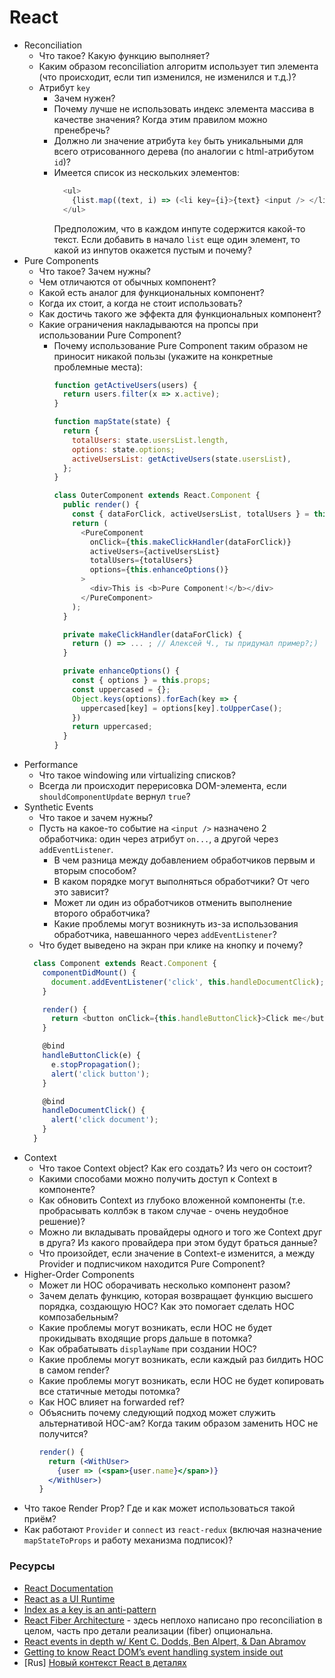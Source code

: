 # React

* Reconciliation
  * Что такое? Какую функцию выполняет?
  * Каким образом reconciliation алгоритм использует тип элемента (что происходит, если тип изменился, не изменился и т.д.)?
  * Атрибут `key`
    * Зачем нужен?
    * Почему лучше не использовать индекс элемента массива в качестве значения? Когда этим правилом можно пренебречь?
    * Должно ли значение атрибута `key` быть уникальными для всего отрисованного дерева (по аналогии с html-атрибутом `id`)?
    * Имеется список из нескольких элементов:
      ```javascript
        <ul>
          {list.map((text, i) => (<li key={i}>{text} <input /> </li>))}
        </ul>
      ```
      Предположим, что в каждом инпуте содержится какой-то текст. Если добавить в начало `list` еще один элемент, то какой из инпутов окажется пустым и почему?
* Pure Components
  * Что такое? Зачем нужны?
  * Чем отличаются от обычных компонент?
  * Какой есть аналог для функциональных компонент?
  * Когда их стоит, а когда не стоит использовать?
  * Как достичь такого же эффекта для функциональных компонент?
  * Какие ограничения накладываются на пропсы при использовании Pure Component?
    * Почему использование Pure Component таким образом не приносит никакой пользы (укажите на конкретные проблемные места):
      ```javascript
      function getActiveUsers(users) {
        return users.filter(x => x.active);
      }

      function mapState(state) {
        return {
          totalUsers: state.usersList.length,
          options: state.options;
          activeUsersList: getActiveUsers(state.usersList),
        };
      }

      class OuterComponent extends React.Component {
        public render() {
          const { dataForClick, activeUsersList, totalUsers } = this.props;
          return (
            <PureComponent
              onClick={this.makeClickHandler(dataForClick)}
              activeUsers={activeUsersList}
              totalUsers={totalUsers}
              options={this.enhanceOptions()}
            >
              <div>This is <b>Pure Component!</b></div>
            </PureComponent>
          );
        }

        private makeClickHandler(dataForClick) {
          return () => ... ; // Алексей Ч., ты придумал пример?;)
        }

        private enhanceOptions() {
          const { options } = this.props;
          const uppercased = {};
          Object.keys(options).forEach(key => {
            uppercased[key] = options[key].toUpperCase();
          })
          return uppercased;
        }
      }
      ```
* Performance
  * Что такое windowing или virtualizing списков?
  * Всегда ли происходит перерисовка DOM-элемента, если `shouldComponentUpdate` вернул `true`?
* Synthetic Events
  * Что такое и зачем нужны?
  * Пусть на какое-то событие на `<input />` назначено 2 обработчика: один через атрибут `on...`, а другой через `addEventListener`.
    * В чем разница между добавлением обработчиков первым и вторым способом?
    * В каком порядке могут выполняться обработчики? От чего это зависит?
    * Может ли один из обработчиков отменить выполнение второго обработчика?
    * Какие проблемы могут возникнуть из-за использования обработчика, навешанного через `addEventListener`?
  * Что будет выведено на экран при клике на кнопку и почему?
  ```javascript
    class Component extends React.Component {
      componentDidMount() {
        document.addEventListener('click', this.handleDocumentClick);
      }

      render() {
        return <button onClick={this.handleButtonClick}>Click me</button>;
      }

      @bind
      handleButtonClick(e) {
        e.stopPropagation();
        alert('click button');
      }

      @bind
      handleDocumentClick() {
        alert('click document');
      }
    }
  ```
* Context
  * Что такое Context object? Как его создать? Из чего он состоит?
  * Какими способами можно получить доступ к Context в компоненте?
  * Как обновить Context из глубоко вложенной компоненты (т.е. пробрасывать коллбэк в таком случае - очень неудобное решение)?
  * Можно ли вкладывать провайдеры одного и того же Context друг в друга? Из какого провайдера при этом будут браться данные?
  * Что произойдет, если значение в Context-е изменится, а между Provider и подписчиком находится Pure Component?
* Higher-Order Components
  * Может ли HOC оборачивать несколько компонент разом?
  * Зачем делать функцию, которая возвращает функцию высшего порядка, создающую HOC? Как это помогает сделать HOC композабельным?
  * Какие проблемы могут возникать, если HOC не будет прокидывать входящие props дальше в потомка?
  * Как обрабатывать `displayName` при создании HOC?
  * Какие проблемы могут возникать, если каждый раз билдить HOC в самом render?
  * Какие проблемы могут возникать, если HOC не будет копировать все статичные методы потомка?
  * Как HOC влияет на forwarded ref?
  * Объяснить почему следующий подход может служить альтернативой HOC-ам? Когда таким образом заменить HOC не получится?
    ```jsx
    render() {
      return (<WithUser>
        {user => (<span>{user.name}</span>)}
      </WithUser>)
    }
    ```
* Что такое Render Prop? Где и как может использоваться такой приём?
* Как работают `Provider` и `connect` из `react-redux` (включая назначение `mapStateToProps` и работу механизма подписок)?

### Ресурсы
* [React Documentation](https://reactjs.org/docs/getting-started.html)
* [React as a UI Runtime](https://overreacted.io/react-as-a-ui-runtime/)
* [Index as a key is an anti-pattern](https://medium.com/@robinpokorny/index-as-a-key-is-an-anti-pattern-e0349aece318)
* [React Fiber Architecture](https://github.com/acdlite/react-fiber-architecture) - здесь неплохо написано про reconciliation в целом, часть про детали реализации (fiber) опциональна.
* [React events in depth w/ Kent C. Dodds, Ben Alpert, & Dan Abramov](https://www.youtube.com/watch?v=dRo_egw7tBc)
* [Getting to know React DOM’s event handling system inside out](https://medium.com/the-guild/getting-to-know-react-doms-event-handling-system-inside-out-378c44d2a5d0)
* [Rus] [Новый контекст React в деталях](https://blog.csssr.ru/2018/04/06/new-react-context)
